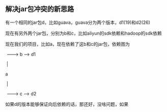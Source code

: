 ##  解决jar包冲突的新思路



有一个相同的jar包d，比如guava，guava分为两个版本，d1(19)和d2(26)

现在有另外两个jar包，分别为b和c，比如aliyun的sdk依赖和hadoop的sdk依赖

现在我们的项目，比如a，现在依赖了这b和c的jar包，依赖图为

​		 --->  b  --> d1

​	|

a

​	|

​		--->  c   --> d2

如果d的版本能够保证向后依赖的话，那还好，没啥问题，如果